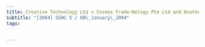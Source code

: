 ```yaml
---
title: Creative Technology Ltd v Cosmos Trade-Nology Pte Ltd and Another 
subtitle: "[2004] SGHC 5 / 08\_January\_2004"
tags:


---
```


